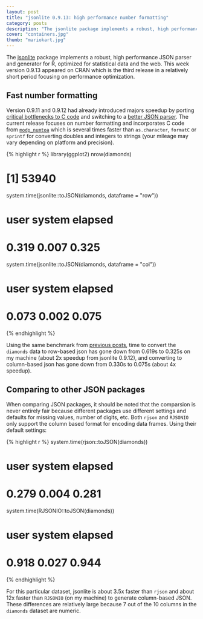 ```yaml
---
layout: post
title: "jsonlite 0.9.13: high performance number formatting"
category: posts
description: "The jsonlite package implements a robust, high performance JSON parser and generator for R, optimized for statistical data and the web. This week version 0.9.13 appeared on CRAN which is the third release in a relatively short period focusing on performance optimization."
cover: "containers.jpg"
thumb: "mariokart.jpg"
---
```


The [jsonlite](http://cran.rstudio.org/web/packages/jsonlite/index.html) package implements a robust, high performance JSON parser and generator for R, optimized for statistical data and the web. This week version 0.9.13 appeared on CRAN which is the third release in a relatively short period focusing on performance optimization.

## Fast number formatting

Version 0.9.11 and 0.9.12 had already introduced majors speedup by porting [critical bottlenecks to C code](https://www.opencpu.org/posts/jsonlite-release-0-9-11/) and switching to a [better JSON parser](https://www.opencpu.org/posts/jsonlite-release-0-9-12/). The current release focuses on number formatting and incorporates C code from [`modp_numtoa`](https://code.google.com/p/stringencoders/) which is several times faster than `as.character`, `formatC` or `sprintf` for converting doubles and integers to strings (your mileage may vary depending on platform and precision).

{% highlight r %}
library(ggplot2)
nrow(diamonds)
# [1] 53940
system.time(jsonlite::toJSON(diamonds, dataframe = "row"))
#   user  system elapsed
#  0.319   0.007   0.325
system.time(jsonlite::toJSON(diamonds, dataframe = "col"))
#   user  system elapsed
#  0.073   0.002   0.075
{% endhighlight %}

Using the same benchmark from [previous posts](http://pages.opencpu.org/posts/jsonlite-release-0-9-12/), time to convert the `diamonds` data to row-based json has gone down from 0.619s to 0.325s on my machine (about 2x speedup from jsonlite 0.9.12), and converting to column-based json has gone down from 0.330s to 0.075s (about 4x speedup).

## Comparing to other JSON packages

When comparing JSON packages, it should be noted that the comparsion is never entirely fair because different packages use different settings and defaults for missing values, number of digits, etc. Both `rjson` and `RJSONIO` only support the column based format for encoding data frames. Using their default settings:

{% highlight r %}
system.time(rjson::toJSON(diamonds))
#   user  system elapsed
#  0.279   0.004   0.281
system.time(RJSONIO::toJSON(diamonds))
#   user  system elapsed
#  0.918   0.027   0.944
{% endhighlight %}

For this particular dataset, jsonlite is about 3.5x faster than `rjson` and about 12x faster than `RJSONIO` (on my machine) to generate column-based JSON. These differences are relatively large because 7 out of the 10 columns in the `diamonds` dataset are numeric. 
